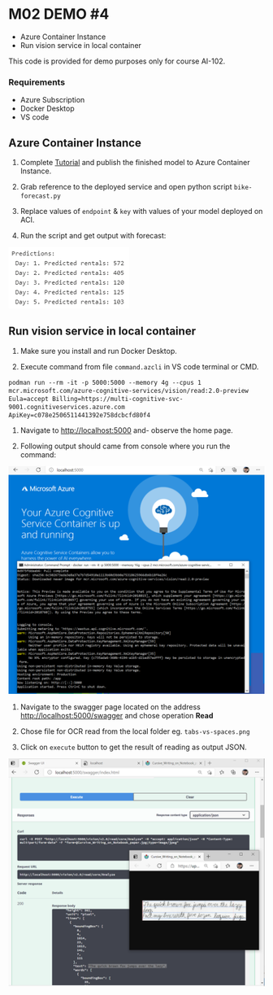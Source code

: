 # M02 DEMO #4

- Azure Container Instance
- Run vision service in local container

This code is provided for demo purposes only for course AI-102.

### Requirements
- Azure Subscription
- Docker Desktop
- VS code

## Azure Container Instance

1. Complete [Tutorial](https://docs.microsoft.com/en-us/azure/machine-learning/tutorial-automated-ml-forecast) and publish the finished model to Azure Container Instance.

1. Grab reference to the deployed service and open python script `bike-forecast.py`

1. Replace values of `endpoint` & `key` with values of your model deployed on ACI. 

1. Run the script and get output with forecast:

![forecast](bikes.png)


## Run vision service in local container

1. Make sure you install and run Docker Desktop.

1. Execute command from file `command.azcli` in VS code terminal or CMD.

```
podman run --rm -it -p 5000:5000 --memory 4g --cpus 1 mcr.microsoft.com/azure-cognitive-services/vision/read:2.0-preview Eula=accept Billing=https://multi-cognitive-svc-9001.cognitiveservices.azure.com ApiKey=c078e2506511441392e758dcbcfd80f4
```

1. Navigate to [http://localhost:5000](http://localhost:5000) and- observe the home page.

1. Following output should came from console where you run the command:

![console](./screen/container-local.png)

1. Navigate to the swagger page located on the address [http://localhost:5000/swagger](http://localhost:5000/swagger) and chose operation **Read**

1. Chose file for OCR read from the local folder eg. `tabs-vs-spaces.png`

1. Click on `execute` button to get the result of reading as output JSON.

![Result](./screen/container-result.png)
